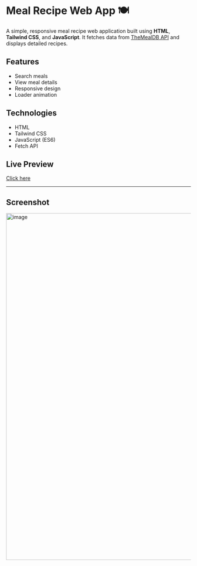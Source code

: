 # Meal Recipe Web App 🍽️

A simple, responsive meal recipe web application built using **HTML**, **Tailwind CSS**, and **JavaScript**. It fetches data from [TheMealDB API](https://www.themealdb.com/api.php) and displays detailed recipes.

## Features
- Search meals
- View meal details
- Responsive design
- Loader animation

## Technologies
- HTML
- Tailwind CSS
- JavaScript (ES6)
- Fetch API

## Live Preview
[Click here](https://foodepk.netlify.app/)

---

## Screenshot

<img width="947" alt="image" src="https://github.com/user-attachments/assets/02b52919-e50f-4359-9462-ff57af2aafe4" />


